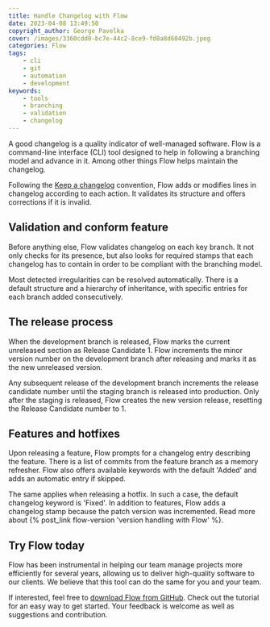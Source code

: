 ```yaml
---
title: Handle Changelog with Flow
date: 2023-04-08 13:49:50
copyright_author: George Pavelka
cover: /images/3360cdd0-bc7e-44c2-8ce9-fd8a8d60492b.jpeg
categories: Flow
tags:
    - cli
    - git
    - automation
    - development
keywords:
    - tools
    - branching
    - validation
    - changelog
---
```


A good changelog is a quality indicator of well-managed software. Flow is a command-line interface (CLI) tool designed to help in following a branching model and advance in it. Among other things Flow helps maintain the changelog.

<!-- more -->

Following the [Keep a changelog](https://keepachangelog.com/en/) convention, Flow adds or modifies lines in changelog according to each action. It validates its structure and offers corrections if it is invalid.

## Validation and conform feature

Before anything else, Flow validates changelog on each key branch. It not only checks for its presence, but also looks for required stamps that each changelog has to contain in order to be compliant with the branching model.

Most detected irregularities can be resolved automatically. There is a default structure and a hierarchy of inheritance, with specific entries for each branch added consecutively.

## The release process

When the development branch is released, Flow marks the current unreleased section as Release Candidate 1. Flow increments the minor version number on the development branch after releasing and marks it as the new unreleased version.

Any subsequent release of the development branch increments the release candidate number until the staging branch is released into production. Only after the staging is released, Flow creates the new version release, resetting the Release Candidate number to 1.

## Features and hotfixes

Upon releasing a feature, Flow prompts for a changelog entry describing the feature. There is a list of commits from the feature branch as a memory refresher. Flow also offers available keywords with the default 'Added' and adds an automatic entry if skipped.

The same applies when releasing a hotfix. In such a case, the default changelog keyword is 'Fixed'. In addition to features, Flow adds a changelog stamp because the patch version was incremented. Read more about {% post_link flow-version 'version handling with Flow' %}.

## Try Flow today

Flow has been instrumental in helping our team manage projects more efficiently for several years, allowing us to deliver high-quality software to our clients. We believe that this tool can do the same for you and your team.

If interested, feel free to [download Flow from GitHub](https://github.com/internetguru/flow). Check out the tutorial for an easy way to get started. Your feedback is welcome as well as suggestions and contribution.
